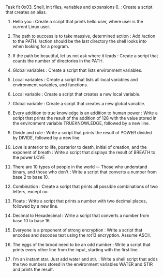 Task fit 0x03. Shell, init files, variables and expansions
0. <o> : Create a script that creates an alias.
1. Hello you : Create a script that prints hello user, where user is the current Linux user.
2. The path to success is to take massive, determined action : Add /action to the PATH. /action should be the last directory the shell looks into when looking for a program.

3. If the path be beautiful, let us not ask where it leads : Create a script that counts the number of directories in the PATH.

4. Global variables : Create a script that lists environment variables.

5. Local variables : Create a script that lists all local variables and environment variables, and functions.

6. Local variable : Create a script that creates a new local variable.

7. Global variable : Create a script that creates a new global variable.

8. Every addition to true knowledge is an addition to human power : Write a script that prints the result of the addition of 128 with the value stored in the environment variable TRUEKNOWLEDGE, followed by a new line.

9. Divide and rule : Write a script that prints the result of POWER divided by DIVIDE, followed by a new line.

10. Love is anterior to life, posterior to death, initial of creation, and the exponent of breath : Write a script that displays the result of BREATH to the power LOVE

11. There are 10 types of people in the world -- Those who understand binary, and those who don't : Write a script that converts a number from base 2 to base 10.

12. Combination : Create a script that prints all possible combinations of two letters, except oo.

13. Floats : Write a script that prints a number with two decimal places, followed by a new line.

14. Decimal to Hexadecimal : Write a script that converts a number from base 10 to base 16.

15. Everyone is a proponent of strong encryption : Write a script that encodes and decodes text using the rot13 encryption. Assume ASCII.

16. The eggs of the brood need to be an odd number : Write a script that prints every other line from the input, starting with the first line.

17. I'm an instant star. Just add water and stir. : Write a shell script that adds the two numbers stored in the environment variables WATER and STIR and prints the result.


